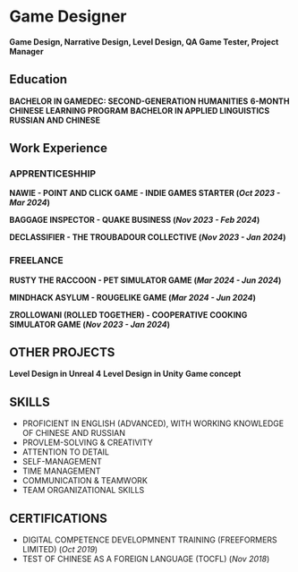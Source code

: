 # Game Designer

####  Game Design, Narrative Design, Level Design, QA Game Tester, Project Manager

## Education
**BACHELOR IN GAMEDEC: SECOND-GENERATION HUMANITIES**
**6-MONTH CHINESE LEARNING PROGRAM**
**BACHELOR IN APPLIED LINGUISTICS RUSSIAN AND CHINESE**

  ## Work Experience

  
  ### APPRENTICESHHIP
  
  **NAWIE - POINT AND CLICK GAME - INDIE GAMES STARTER (_Oct 2023 - Mar 2024_)**

  **BAGGAGE INSPECTOR - QUAKE BUSINESS (_Nov 2023 - Feb 2024_)**

  **DECLASSIFIER - THE TROUBADOUR COLLECTIVE (_Nov 2023 - Jan 2024_)**

  
  ### FREELANCE

  **RUSTY THE RACCOON - PET SIMULATOR GAME (_Mar 2024 - Jun 2024_)**

  **MINDHACK ASYLUM - ROUGELIKE GAME (_Mar 2024 - Jun 2024_)**

  **ZROLLOWANI (ROLLED TOGETHER) - COOPERATIVE COOKING SIMULATOR GAME (_Nov 2023 - Jan 2024_)**

  ## OTHER PROJECTS

  **Level Design in Unreal 4**
  **Level Design in Unity**
  **Game concept**

  ## SKILLS
  - PROFICIENT IN ENGLISH (ADVANCED), WITH WORKING KNOWLEDGE OF CHINESE AND RUSSIAN
  - PROVLEM-SOLVING & CREATIVITY
  - ATTENTION TO DETAIL
  - SELF-MANAGEMENT
  - TIME MANAGEMENT
  - COMMUNICATION & TEAMWORK
  - TEAM ORGANIZATIONAL SKILLS



  ## CERTIFICATIONS
- DIGITAL COMPETENCE DEVELOPMNENT TRAINING (FREEFORMERS LIMITED) (_Oct 2019_)
- TEST OF CHINESE AS A FOREIGN LANGUAGE (TOCFL) (_Nov 2018_)
